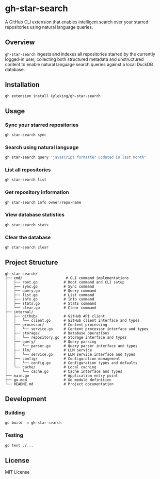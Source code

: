 # gh-star-search

A GitHub CLI extension that enables intelligent search over your starred repositories using natural language queries.

## Overview

`gh-star-search` ingests and indexes all repositories starred by the currently logged-in user, collecting both structured metadata and unstructured content to enable natural language search queries against a local DuckDB database.

## Installation

```bash
gh extension install kyleking/gh-star-search
```

## Usage

### Sync your starred repositories

```bash
gh star-search sync
```

### Search using natural language

```bash
gh star-search query "javascript formatter updated in last month"
```

### List all repositories

```bash
gh star-search list
```

### Get repository information

```bash
gh star-search info owner/repo-name
```

### View database statistics

```bash
gh star-search stats
```

### Clear the database

```bash
gh star-search clear
```

## Project Structure

```
gh-star-search/
├── cmd/                    # CLI command implementations
│   ├── root.go            # Root command and CLI setup
│   ├── sync.go            # Sync command
│   ├── query.go           # Query command
│   ├── list.go            # List command
│   ├── info.go            # Info command
│   ├── stats.go           # Stats command
│   └── clear.go           # Clear command
├── internal/
│   ├── github/            # GitHub API client
│   │   └── client.go      # GitHub client interface and types
│   ├── processor/         # Content processing
│   │   └── service.go     # Content processor interface and types
│   ├── storage/           # Database operations
│   │   └── repository.go  # Storage interface and types
│   ├── query/             # Query parsing
│   │   └── parser.go      # Query parser interface and types
│   ├── llm/               # LLM service
│   │   └── service.go     # LLM service interface and types
│   ├── config/            # Configuration management
│   │   └── config.go      # Configuration types and defaults
│   └── cache/             # Local caching
│       └── cache.go       # Cache interface and types
├── main.go                # Application entry point
├── go.mod                 # Go module definition
└── README.md              # Project documentation
```

## Development

### Building

```bash
go build -o gh-star-search
```

### Testing

```bash
go test ./...
```

## License

MIT License
